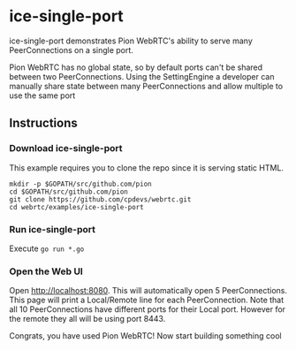 # ice-single-port
ice-single-port demonstrates Pion WebRTC's ability to serve many PeerConnections on a single port.

Pion WebRTC has no global state, so by default ports can't be shared between two PeerConnections.
Using the SettingEngine a developer can manually share state between many PeerConnections and allow
multiple to use the same port

## Instructions

### Download ice-single-port
This example requires you to clone the repo since it is serving static HTML.

```
mkdir -p $GOPATH/src/github.com/pion
cd $GOPATH/src/github.com/pion
git clone https://github.com/cpdevs/webrtc.git
cd webrtc/examples/ice-single-port
```

### Run ice-single-port
Execute `go run *.go`

### Open the Web UI
Open [http://localhost:8080](http://localhost:8080). This will automatically open 5 PeerConnections. This page will print
a Local/Remote line for each PeerConnection. Note that all 10 PeerConnections have different ports for their Local port.
However for the remote they all will be using port 8443.

Congrats, you have used Pion WebRTC! Now start building something cool
